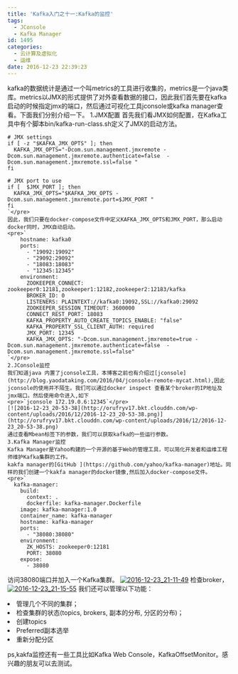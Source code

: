 ```yaml
---
title: 'Kafka入门之十一:Kafka的监控'
tags:
  - JConsole
  - Kafka Manager
id: 1495
categories:
  - 云计算及虚拟化
  - 运维
date: 2016-12-23 22:39:23
---
```


kafka的数据统计是通过一个叫metrics的工具进行收集的，metrics是一个java类库。metrics以JMX的形式提供了对外查看数据的接口，因此我们首先要在kafka启动的时候指定jmx的端口，然后通过可视化工具jconsole或kafka manager查看。下面我们分别介绍一下。
1.JMX配置
首先我们看JMX如何配置，在Kafka工具中有个脚本bin/kafka-run-class.sh定义了JMX的启动方法。

    # JMX settings
    if [ -z "$KAFKA_JMX_OPTS" ]; then
      KAFKA_JMX_OPTS="-Dcom.sun.management.jmxremote -Dcom.sun.management.jmxremote.authenticate=false  -Dcom.sun.management.jmxremote.ssl=false "
    fi

    # JMX port to use
    if [  $JMX_PORT ]; then
      KAFKA_JMX_OPTS="$KAFKA_JMX_OPTS -Dcom.sun.management.jmxremote.port=$JMX_PORT "
    fi
    `</pre>
    因此，我们只要在docker-compose文件中定义KAFKA_JMX_OPTS和JMX_PORT，那么启动docker同时，JMX自动启动。
    <pre>`
        hostname: kafka0
        ports:
          - "19092:19092"
          - "29092:29092"
          - "18083:18083"
          - "12345:12345"
        environment:
          ZOOKEEPER_CONNECT: zookeeper0:12181,zookeeper1:12182,zookeeper2:12183/kafka
          BROKER_ID: 0
          LISTENERS: PLAINTEXT://kafka0:19092,SSL://kafka0:29092
          ZOOKEEPER_SESSION_TIMEOUT: 3600000
          CONNECT_REST_PORT: 18083
          KAFKA_PROPERTY_AUTO_CREATE_TOPICS_ENABLE: "false"
          KAFKA_PROPERTY_SSL_CLIENT_AUTH: required
          JMX_PORT: 12345
          KAFKA_JMX_OPTS: "-Dcom.sun.management.jmxremote=true -Dcom.sun.management.jmxremote.authenticate=false  -Dcom.sun.management.jmxremote.ssl=false"
    `</pre>
    2.JConsole监控
    我们知道java 内置了jconsole工具，本博客之前也有介绍过[jconsole](http://blog.yaodataking.com/2016/04/jconsole-remote-mycat.html),因此jconsole的使用并不陌生。我们可以通过docker inspect 查看某个broker的IP地址及jmx端口。然后使用命令进入,如下
    <pre>`jconsole 172.19.0.6:12345`</pre>
    [![2016-12-23_20-53-38](http://orufryv17.bkt.clouddn.com/wp-content/uploads/2016/12/2016-12-23_20-53-38.png)](http://orufryv17.bkt.clouddn.com/wp-content/uploads/2016/12/2016-12-23_20-53-38.png)
    通过查看Mbean标签下的参数，我们可以获取kafka的一些运行参数。
    3.Kafka Manager监控
    Kafka Manager是Yahoo构建的一个开源的基于Web的管理工具，可以简化开发者和运维工程师维护Kafka集群的工作。
    kakfa manager的[GitHub ](https://github.com/yahoo/kafka-manager)地址。同样的我们创建一个kakfa manager的docker镜像,然后加入docker-compose文件。
    <pre>`
      kafka-manager:
        build:
          context: .
          dockerfile: kafka-manager.Dockerfile
        image: kafka-manager:1.0
        container_name: kafka-manager
        hostname: kafka-manager
        ports:
          - "38080:38080"
        environment:
          ZK_HOSTS: zookeeper0:12181
          PORT: 38080
        expose:
          - 38080

访问38080端口并加入一个Kafka集群。
[![2016-12-23_21-11-49](http://orufryv17.bkt.clouddn.com/wp-content/uploads/2016/12/2016-12-23_21-11-49.png)](http://orufryv17.bkt.clouddn.com/wp-content/uploads/2016/12/2016-12-23_21-11-49.png)
检查broker，
[![2016-12-23_21-15-55](http://orufryv17.bkt.clouddn.com/wp-content/uploads/2016/12/2016-12-23_21-15-55.png)](http://orufryv17.bkt.clouddn.com/wp-content/uploads/2016/12/2016-12-23_21-15-55.png)
我们还可以管理以下功能：
	<li>管理几个不同的集群；</li>
	<li>检查集群的状态(topics, brokers, 副本的分布, 分区的分布)；</li>
	<li>创建topics</li>
	<li>Preferred副本选举</li>
	<li>重新分配分区</li>

ps,kakfa监控还有一些工具比如Kafka Web Console，KafkaOffsetMonitor。感兴趣的朋友可以去测试。